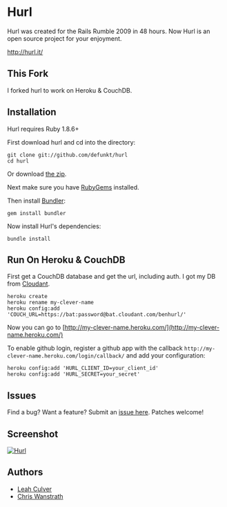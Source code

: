 Hurl
====

Hurl was created for the Rails Rumble 2009 in 48 hours.
Now Hurl is an open source project for your enjoyment.

<http://hurl.it/>

This Fork
---------

I forked hurl to work on Heroku & CouchDB.

Installation
------------

Hurl requires Ruby 1.8.6+

First download hurl and cd into the directory:

    git clone git://github.com/defunkt/hurl
    cd hurl

Or download [the zip](http://github.com/defunkt/hurl/zipball/master).

Next make sure you have [RubyGems](https://rubygems.org/pages/download) installed.

Then install [Bundler](http://gembundler.com/):

    gem install bundler

Now install Hurl's dependencies:

    bundle install


Run On Heroku & CouchDB
-----------------------

First get a CouchDB database and get the url, including auth. I got my
DB from [Cloudant](https://cloudant.com/).

    heroku create
    heroku rename my-clever-name
    heroku config:add 'COUCH_URL=https://bat:password@bat.cloudant.com/benhurl/'

Now you can go to [http://my-clever-name.heroku.com/](http://my-clever-name.heroku.com/)

To enable github login, register a github app with the callback `http://my-clever-name.heroku.com/login/callback/` and add your configuration:

    heroku config:add 'HURL_CLIENT_ID=your_client_id'
    heroku config:add 'HURL_SECRET=your_secret'

Issues
------

Find a bug? Want a feature? Submit an [issue
here](http://github.com/defunkt/hurl/issues). Patches welcome!


Screenshot
----------

[![Hurl](http://img.skitch.com/20091020-xtiqtj4eajuxs43iu5h3be7upj.png)](http://hurl.it)


Authors
-------

* [Leah Culver][2]
* [Chris Wanstrath][3]


[1]: http://r09.railsrumble.com/
[2]: http://github.com/leah
[3]: http://github.com/defunkt
